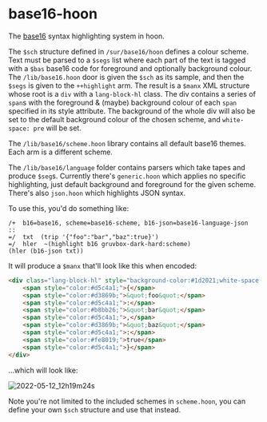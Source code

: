 # base16-hoon
The [base16](https://github.com/chriskempson/base16) syntax highlighting system in hoon.

The `$sch` structure defined in `/sur/base16/hoon` defines a colour scheme. Text must be parsed to a `$segs` list where each part of the text is tagged with a `$bas` base16 code for foreground and optionally background colour. The `/lib/base16.hoon` door is given the `$sch` as its sample, and then the `$segs` is given to the `++highlight` arm. The result is a `$manx` XML structure whose root is a `div` with a `lang-block-hl` class. The div contains a series of `span`s with the foreground & (maybe) background colour of each `span` specified in its style attribute. The background of the whole div will also be set to the default background colour of the chosen scheme, and `white-space: pre` will be set.

The `/lib/base16/scheme.hoon` library contains all default base16 themes. Each arm is a different scheme.

The `/lib/base16/language` folder contains parsers which take tapes and produce `$seg`s. Currently there's `generic.hoon` which applies no specific highlighting, just default background and foreground for the given scheme. There's also `json.hoon` which highlights JSON syntax.

To use this, you'd do something like:

```hoon
/+  b16=base16, scheme=base16-scheme, b16-json=base16-language-json
::
=/  txt  (trip '{"foo":"bar","baz":true}')
=/  hler  ~(highlight b16 gruvbox-dark-hard:scheme)
(hler (b16-json txt))
```

It will produce a `$manx` that'll look like this when encoded:

```html
<div class="lang-block-hl" style="background-color:#1d2021;white-space:pre;">
	<span style="color:#d5c4a1;">{</span>
	<span style="color:#d3869b;">&quot;foo&quot;</span>
	<span style="color:#d5c4a1;">:</span>
	<span style="color:#b8bb26;">&quot;bar&quot;</span>
	<span style="color:#d5c4a1;">,</span>
	<span style="color:#d3869b;">&quot;baz&quot;</span>
	<span style="color:#d5c4a1;">:</span>
	<span style="color:#fe8019;">true</span>
	<span style="color:#d5c4a1;">}</span>
</div>
```

...which will look like:

![2022-05-12_12h19m24s](https://user-images.githubusercontent.com/77721746/167967882-87fe1a44-276f-4cc0-a4bc-d7e6cfb05c8d.png)


Note you're not limited to the included schemes in `scheme.hoon`, you can define your own `$sch` structure and use that instead.
